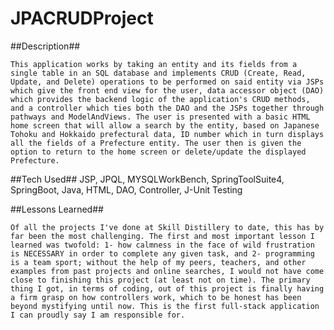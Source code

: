 # JPACRUDProject #

##Description##

	This application works by taking an entity and its fields from a single table in an SQL database and implements CRUD (Create, Read, Update, and Delete) operations to be performed on said entity via JSPs which give the front end view for the user, data accessor object (DAO) which provides the backend logic of the application's CRUD methods, and a controller which ties both the DAO and the JSPs together through pathways and ModelAndViews. The user is presented with a basic HTML home screen that will allow a search by the entity, based on Japanese Tohoku and Hokkaido prefectural data, ID number which in turn displays all the fields of a Prefecture entity. The user then is given the option to return to the home screen or delete/update the displayed Prefecture.
	
##Tech Used##
JSP, JPQL, MYSQLWorkBench, SpringToolSuite4, 
SpringBoot, Java, HTML, DAO, Controller, J-Unit Testing

##Lessons Learned##

	Of all the projects I've done at Skill Distillery to date, this has by far been the most challenging. The first and most important lesson I learned was twofold: 1- how calmness in the face of wild frustration is NECESSARY in order to complete any given task, and 2- programming is a team sport; without the help of my peers, teachers, and other examples from past projects and online searches, I would not have come close to finishing this project (at least not on time). The primary thing I got, in terms of coding, out of this project is finally having a firm grasp on how controllers work, which to be honest has been beyond mystifying until now. This is the first full-stack application I can proudly say I am responsible for.	
